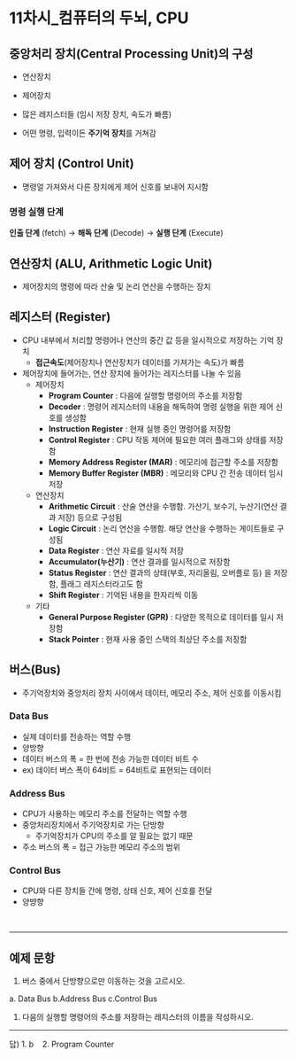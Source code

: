<!-- @format -->

# **11차시\_컴퓨터의 두뇌, CPU**

## 중앙처리 장치(Central Processing Unit)의 구성

- 연산장치
- 제어장치
- 많은 레지스터들 (임시 저장 장치, 속도가 빠름)

- 어떤 명령, 입력이든 **주기억 장치**를 거쳐감

## 제어 장치 (Control Unit)

- 명령얼 가져와서 다른 장치에게 제어 신호를 보내어 지시함

### 명령 실행 단계

**인출 단계** (fetch) → **해독 단계** (Decode) → **실행 단계** (Execute)

## 연산장치 (ALU, Arithmetic Logic Unit)

- 제어장치의 명령에 따라 산술 및 논리 연산을 수행하는 장치

## 레지스터 (Register)

- CPU 내부에서 처리할 명령어나 연산의 중간 값 등을 일시적으로 저장하는 기억 장치
  - **접근속도**(제어장치나 연산장치가 데이터를 가져가는 속도)가 빠름
- 제어장치에 들어가는, 연산 장치에 들어가는 레지스터를 나눌 수 있음
  - 제어장치
    - **Program Counter** : 다음에 실행할 명령어의 주소를 저장함
    - **Decoder** : 명령어 레지스터의 내용을 해독하여 명령 실행을 위한 제어 신호를 생성함
    - **Instruction Register** : 현재 실행 중인 명령어를 저장함
    - **Control Register** : CPU 작동 제어에 필요한 여러 플래그와 상태를 저장함
    - **Memory Address Register (MAR)** : 메모리에 접근할 주소를 저장함
    - **Memory Buffer Register (MBR)** : 메모리와 CPU 간 전송 데이터 임시 저장
  - 연산장치
    - **Arithmetic Circuit** : 산술 연산을 수행함. 가산기, 보수기, 누산기(연산 결과 저장) 등으로 구성됨
    - **Logic Circuit** : 논리 연산을 수행함. 해당 연산을 수행하는 게이트들로 구성됨
    - **Data Register** : 연산 자료를 일시적 저장
    - **Accumulator(누산기)** : 연산 결과를 일시적으로 저장함
    - **Status Register** : 연산 결과의 상태(부호, 자리올림, 오버플로 등) 을 저장함, 플래그 레지스터라고도 함
    - **Shift Register** : 기억된 내용을 한자리씩 이동
  - 기타
    - **General Purpose Register (GPR)** : 다양한 목적으로 데이터를 일시 저장함
    - **Stack Pointer** : 현재 사용 중인 스택의 최상단 주소를 저장함

## 버스(Bus)

- 주기억장치와 중앙처리 장치 사이에서 데이터, 메모리 주소, 제어 신호를 이동시킴

### Data Bus

- 실제 데이터를 전송하는 역할 수행
- 양방향
- 데이터 버스의 폭 = 한 번에 전송 가능한 데이터 비트 수
- ex) 데이터 버스 폭이 64비트 = 64비트로 표현되는 데이터

### Address Bus

- CPU가 사용하는 메모리 주소를 전달하는 역할 수행
- 중앙처리장치에서 주기억장치로 가는 단방향
  - 주기억장치가 CPU의 주소를 알 필요는 없기 때문
- 주소 버스의 폭 = 접근 가능한 메모리 주소의 범위

### Control Bus

- CPU와 다른 장치들 간에 명령, 상태 신호, 제어 신호를 전달
- 양뱡향

</br>

---

## 예제 문항

1. 버스 중에서 단방향으로만 이동하는 것을 고르시오.

a. Data Bus b.Address Bus c.Control Bus

1. 다음의 실행할 명령어의 주소를 저장하는 레지스터의 이름을 작성하시오.

---

답) 1. b &nbsp;&nbsp; 2. Program Counter
